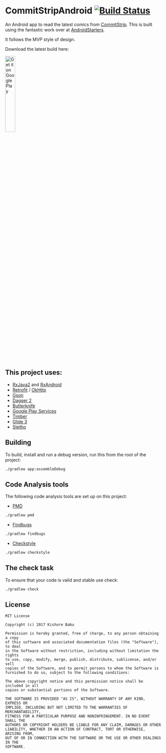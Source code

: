 # CommitStripAndroid [![Build Status](https://travis-ci.org/barykaed/CommitStripAndroid.svg?branch=master)](https://travis-ci.org/barykaed/CommitStripAndroid)

An Android app to read the latest comics from [CommitStrip](http://www.commitstrip.com/en/?). This is built using the fantastic work over at [AndroidStarters](http://androidstarters.com/).

It follows the MVP style of design.

Download the latest build here:
 
<p align="left">
<a href='https://play.google.com/store/apps/details?id=com.kishorebabu.android.commitstrip'>
<img alt='Get it on Google Play' src="https://github.com/steverichey/google-play-badge-svg/blob/master/img/en_get.svg" width="25%">
</a>
</p>

## This project uses:
- [RxJava2](https://github.com/ReactiveX/RxJava) and [RxAndroid](https://github.com/ReactiveX/RxAndroid)
- [Retrofit](http://square.github.io/retrofit/) / [OkHttp](http://square.github.io/okhttp/)
- [Gson](https://github.com/google/gson)
- [Dagger 2](http://google.github.io/dagger/)
- [Butterknife](https://github.com/JakeWharton/butterknife)
- [Google Play Services](https://developers.google.com/android/guides/overview)
- [Timber](https://github.com/JakeWharton/timber)
- [Glide 3](https://github.com/bumptech/glide)
- [Stetho](http://facebook.github.io/stetho/)

## Building

To build, install and run a debug version, run this from the root of the project:
```sh
./gradlew app:assembleDebug
```
    
## Code Analysis tools

The following code analysis tools are set up on this project:

* [PMD](https://pmd.github.io/)

```sh
./gradlew pmd
```

* [Findbugs](http://findbugs.sourceforge.net/)

```sh
./gradlew findbugs
```

* [Checkstyle](http://checkstyle.sourceforge.net/)

```sh
./gradlew checkstyle
```

## The check task

To ensure that your code is valid and stable use check:

```sh
./gradlew check
```

## License
```
MIT License

Copyright (c) 2017 Kishore Babu

Permission is hereby granted, free of charge, to any person obtaining a copy
of this software and associated documentation files (the "Software"), to deal
in the Software without restriction, including without limitation the rights
to use, copy, modify, merge, publish, distribute, sublicense, and/or sell
copies of the Software, and to permit persons to whom the Software is
furnished to do so, subject to the following conditions:

The above copyright notice and this permission notice shall be included in all
copies or substantial portions of the Software.

THE SOFTWARE IS PROVIDED "AS IS", WITHOUT WARRANTY OF ANY KIND, EXPRESS OR
IMPLIED, INCLUDING BUT NOT LIMITED TO THE WARRANTIES OF MERCHANTABILITY,
FITNESS FOR A PARTICULAR PURPOSE AND NONINFRINGEMENT. IN NO EVENT SHALL THE
AUTHORS OR COPYRIGHT HOLDERS BE LIABLE FOR ANY CLAIM, DAMAGES OR OTHER
LIABILITY, WHETHER IN AN ACTION OF CONTRACT, TORT OR OTHERWISE, ARISING FROM,
OUT OF OR IN CONNECTION WITH THE SOFTWARE OR THE USE OR OTHER DEALINGS IN THE
SOFTWARE.
```
